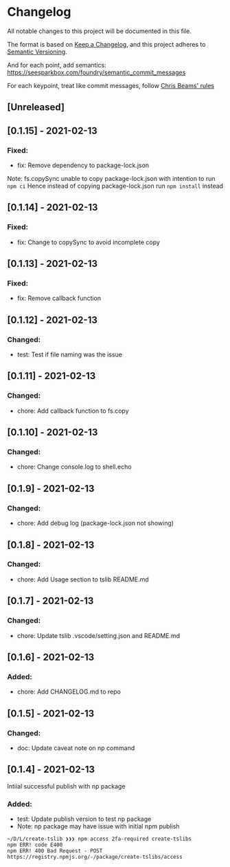 # Changelog
All notable changes to this project will be documented in this file.

The format is based on [Keep a Changelog](https://keepachangelog.com/en/1.0.0/),
and this project adheres to [Semantic Versioning](https://semver.org/spec/v2.0.0.html).

And for each point, add semantics:
https://seesparkbox.com/foundry/semantic_commit_messages

For each keypoint, treat like commit messages, follow [Chris Beams' rules](https://chris.beams.io/posts/git-commit/)

## [Unreleased]

## [0.1.15] - 2021-02-13
### Fixed:
- fix: Remove dependency to package-lock.json

Note: 
fs.copySync unable to copy package-lock.json with intention to run `npm ci`
Hence instead of copying package-lock.json run `npm install` instead

## [0.1.14] - 2021-02-13
### Fixed:
- fix: Change to copySync to avoid incomplete copy
## [0.1.13] - 2021-02-13
### Fixed:
- fix: Remove callback function
## [0.1.12] - 2021-02-13
### Changed:
- test: Test if file naming was the issue
## [0.1.11] - 2021-02-13
### Changed:
- chore: Add callback function to fs.copy
## [0.1.10] - 2021-02-13
### Changed:
- chore: Change console.log to shell.echo
## [0.1.9] - 2021-02-13
### Changed:
- chore: Add debug log (package-lock.json not showing)
## [0.1.8] - 2021-02-13
### Changed:
- chore: Add Usage section to tslib README.md

## [0.1.7] - 2021-02-13
### Changed:
- chore: Update tslib .vscode/setting.json and README.md

## [0.1.6] - 2021-02-13
### Added:
- chore: Add CHANGELOG.md to repo

## [0.1.5] - 2021-02-13
### Changed:
- doc: Update caveat note on np command


## [0.1.4] - 2021-02-13

Intiial successful publish with np package

### Added:

- test: Update publish version to test np package
- Note: np package may have issue with initial npm publish

```shell
~/D/L/create-tslib ❯❯❯ npm access 2fa-required create-tslibs
npm ERR! code E400
npm ERR! 400 Bad Request - POST https://registry.npmjs.org/-/package/create-tslibs/access
```
